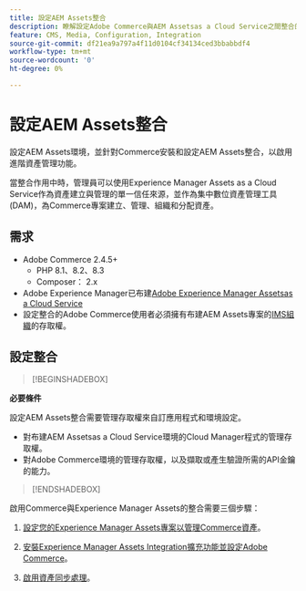 ```yaml
---
title: 設定AEM Assets整合
description: 瞭解設定Adobe Commerce與AEM Assetsas a Cloud Service之間整合的需求和步驟。
feature: CMS, Media, Configuration, Integration
source-git-commit: df21ea9a797a4f11d0104cf34134ced3bbabbdf4
workflow-type: tm+mt
source-wordcount: '0'
ht-degree: 0%

---
```



# 設定AEM Assets整合

設定AEM Assets環境，並針對Commerce安裝和設定AEM Assets整合，以啟用進階資產管理功能。

當整合作用中時，管理員可以使用Experience Manager Assets as a Cloud Service作為資產建立與管理的單一信任來源，並作為集中數位資產管理工具(DAM)，為Commerce專案建立、管理、組織和分配資產。

## 需求

- Adobe Commerce 2.4.5+
   - PHP 8.1、8.2、8.3
   - Composer： 2.x
- Adobe Experience Manager已布建[Adobe Experience Manager Assetsas a Cloud Service](https://experienceleague.adobe.com/zh-hant/docs/experience-manager-cloud-service/content/assets/overview)
- 設定整合的Adobe Commerce使用者必須擁有布建AEM Assets專案的[IMS組織](https://experienceleague.adobe.com/en/docs/core-services/interface/administration/organizations#concept_EA8AEE5B02CF46ACBDAD6A8508646255)的存取權。

## 設定整合

>[!BEGINSHADEBOX]

**必要條件**

設定AEM Assets整合需要管理存取權來自訂應用程式和環境設定。

- 對布建AEM Assetsas a Cloud Service環境的Cloud Manager程式的管理存取權。
- 對Adobe Commerce環境的管理存取權，以及擷取或產生驗證所需的API金鑰的能力。

>[!ENDSHADEBOX]

啟用Commerce與Experience Manager Assets的整合需要三個步驟：

1. [設定您的Experience Manager Assets專案以管理Commerce資產](aem-assets-configure-aem.md)。

1. [安裝Experience Manager Assets Integration擴充功能並設定Adobe Commerce](aem-assets-configure-aem.md)。

1. [啟用資產同步處理](aem-assets-setup-synchronization.md)。
